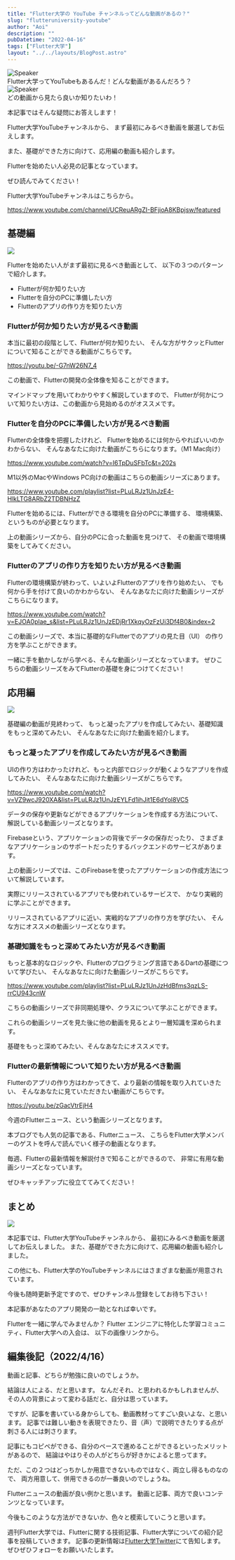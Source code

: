 ```yaml
---
title: "Flutter大学の YouTube チャンネルってどんな動画があるの？"
slug: "flutteruniversity-youtube"
author: "Aoi"
description: ""
pubDatetime: "2022-04-16"
tags: ["Flutter大学"]
layout: "../../layouts/BlogPost.astro"
---
```


<div class="speech-bubble-container">
  <div class="speech-bubble-avatar">
    <img src="/images/wp-content/themes/cocoon-master/images/ojisan.png" alt="Speaker" />
  </div>
  <div class="speech-bubble">
    <div class="speech-bubble-content">
      Flutter大学ってYouTubeもあるんだ！どんな動画があるんだろう？
    </div>
    <div class="speech-bubble-arrow arrow-left"></div>
  </div>
</div>

<div class="speech-bubble-container">
  <div class="speech-bubble-avatar">
    <img src="/images/wp-content/themes/cocoon-master/images/obasan.png" alt="Speaker" />
  </div>
  <div class="speech-bubble">
    <div class="speech-bubble-content">
      どの動画から見たら良いか知りたいわ！
    </div>
    <div class="speech-bubble-arrow arrow-left"></div>
  </div>
</div>

本記事ではそんな疑問にお答えします！

Flutter大学YouTubeチャンネルから、
まず最初にみるべき動画を厳選してお伝えします。

また、基礎ができた方に向けて、応用編の動画も紹介します。

Flutterを始めたい人必見の記事となっています。

ぜひ読んでみてください！

Flutter大学YouTubeチャンネルはこちらから。

https://www.youtube.com/channel/UCReuARgZI-BFjioA8KBpjsw/featured

## 基礎編

![](/images/wp-content/uploads/2022/03/Meeting-1024x683.jpeg)

Flutterを始めたい人がまず最初に見るべき動画として、
以下の３つのパターンで紹介します。

- Flutterが何か知りたい方
- Flutterを自分のPCに準備したい方
- Flutterのアプリの作り方を知りたい方

### Flutterが何か知りたい方が見るべき動画

本当に最初の段階として、Flutterが何か知りたい、
そんな方がサクッとFlutterについて知ることができる動画がこちらです。

https://youtu.be/-G7nW26N7_4

この動画で、Flutterの開発の全体像を知ることができます。

マインドマップを用いてわかりやすく解説していますので、
Flutterが何かについて知りたい方は、この動画から見始めるのがオススメです。

### Flutterを自分のPCに準備したい方が見るべき動画

Flutterの全体像を把握したけれど、
Flutterを始めるには何からやればいいのかわからない、
そんなあなたに向けた動画がこちらになります。（M1 Mac向け）

https://www.youtube.com/watch?v=I6TpDuSFbTc&t=202s

M1以外のMacやWindows PC向けの動画はこちらの動画シリーズにあります。

https://www.youtube.com/playlist?list=PLuLRJz1UnJzE4-HlkLTG8ARbZ2TDBNHzZ

Flutterを始めるには、Flutterができる環境を自分のPCに準備する、
環境構築、というものが必要となります。

上の動画シリーズから、自分のPCに合った動画を見つけて、
その動画で環境構築をしてみてください。

### Flutterのアプリの作り方を知りたい方が見るべき動画

Flutterの環境構築が終わって、いよいよFlutterのアプリを作り始めたい、
でも何から手を付けて良いのかわからない、
そんなあなたに向けた動画シリーズがこちらになります。

https://www.youtube.com/watch?v=EJOA0plae_s&list=PLuLRJz1UnJzEDjRr1XkqyOzFzUi3Df4B0&index=2

この動画シリーズで、本当に基礎的なFlutterでのアプリの見た目（UI）
の作り方を学ぶことができます。

一緒に手を動かしながら学べる、そんな動画シリーズとなっています。
ぜひこちらの動画シリーズをみてFlutterの基礎を身につけてください！

## 応用編

![](/images/wp-content/uploads/2022/03/meeting2-1024x683.jpeg)

基礎編の動画が見終わって、
もっと凝ったアプリを作成してみたい、基礎知識をもっと深めてみたい、
そんなあなたに向けた動画を紹介します。

### もっと凝ったアプリを作成してみたい方が見るべき動画

UIの作り方はわかったけれど、もっと内部でロジックが動くようなアプリを作成してみたい、
そんなあなたに向けた動画シリーズがこちらです。

https://www.youtube.com/watch?v=VZ9wcJ920XA&list=PLuLRJz1UnJzEYLFd1ihJit1E6dYol8VC5

データの保存や更新などができるアプリケーションを作成する方法について、
解説している動画シリーズとなります。

Firebaseという、アプリケーションの背後でデータの保存だったり、
さまざまなアプリケーションのサポートだったりするバックエンドのサービスがあります。

上の動画シリーズでは、このFirebaseを使ったアプリケーションの作成方法について解説しています。

実際にリリースされているアプリでも使われているサービスで、
かなり実戦的に学ぶことができます。

リリースされているアプリに近い、実戦的なアプリの作り方を学びたい、
そんな方にオススメの動画シリーズとなります。

### 基礎知識をもっと深めてみたい方が見るべき動画

もっと基本的なロジックや、Flutterのプログラミング言語であるDartの基礎について学びたい、
そんなあなたに向けた動画シリーズがこちらです。

https://www.youtube.com/playlist?list=PLuLRJz1UnJzHdBfms3qzLS-rrCU943cnW

こちらの動画シリーズで非同期処理や、クラスについて学ぶことができます。

これらの動画シリーズを見た後に他の動画を見るとより一層知識を深められます。

基礎をもっと深めてみたい、そんなあなたにオススメです。

### Flutterの最新情報について知りたい方が見るべき動画

Flutterのアプリの作り方はわかってきて、より最新の情報を取り入れていきたい、
そんなあなたに見ていただきたい動画がこちらです。

https://youtu.be/zGacVtrEjH4

今週のFlutterニュース、という動画シリーズとなります。

本ブログでも人気の記事である、Flutterニュース、
こちらをFlutter大学メンバーのゲストを呼んで読んでいく様子の動画となります。

毎週、Flutterの最新情報を解説付きで知ることができるので、
非常に有用な動画シリーズとなっています。

ぜひキャッチアップに役立ててみてください！

## まとめ

![](/images/wp-content/uploads/2022/03/meeting3-1024x683.jpeg)

本記事では、Flutter大学YouTubeチャンネルから、
最初にみるべき動画を厳選してお伝えしました。
また、基礎ができた方に向けて、応用編の動画も紹介しました。

この他にも、Flutter大学のYouTubeチャンネルにはさまざまな動画が用意されています。

今後も随時更新予定ですので、ぜひチャンネル登録をしてお待ち下さい！

本記事があなたのアプリ開発の一助となれば幸いです。

Flutterを一緒に学んでみませんか？
Flutter エンジニアに特化した学習コミュニティ、Flutter大学への入会は、
以下の画像リンクから。

## 編集後記（2022/4/16）

動画と記事、どちらが勉強に良いのでしょうか。

結論は人による、だと思います。
なんだそれ、と思われるかもしれませんが、
その人の背景によって変わる話だと、自分は思っています。

ですが、記事を書いている身からしても、動画教材ってすごい良いよな、と思います。
記事では難しい動きを表現できたり、音（声）で説明できたりする点が刺さる人には刺さります。

記事にもコピペができる、自分のペースで進めることができるといったメリットがあるので、
結論はやはりその人がどちらが好きかによると思ってます。

ただ、この２つはどっちかしか用意できないものではなく、両立し得るものなので、
両方用意して、併用できるのが一番良いのでしょうね。

Flutterニュースの動画が良い例かと思います。
動画と記事、両方で良いコンテンツとなっています。

今後もこのような方法ができないか、色々と模索していこうと思います。

週刊Flutter大学では、Flutterに関する技術記事、Flutter大学についての紹介記事を投稿していきます。
記事の更新情報は[Flutter大学Twitter](https://twitter.com/FlutterUniv)にて告知します。
ぜひぜひフォローをお願いいたします。